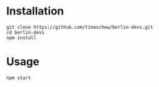 # Installation

`git clone https://github.com/timaschew/berlin-devs.git`  
`cd berlin-devs`  
`npm install`  

# Usage

`npm start`
